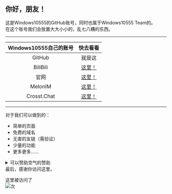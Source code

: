 ## 你好，朋友！
这是Windows10555的GitHub账号，同时也属于Windows10555 Team的。  
在这个账号我们会放置大大小小的，乱七八糟的东西。
___
|Windows10555自己的账号|快去看看|
|:-:|:-:|
|GitHub|就是这|
|BiliBili|[这里！](https://space.bilibili.com/470565541 "无人问津的B站")|
|官网|[这里！](https://www.windows10555.gq/ "比这里完整的多")|
|MelonIM|[这里！](https://melonim.kzw.ink/ "XChat的延续，保持安全性")|
|Crosst.Chat|[这里！](https://crosst.chat/?公共聊天室 "常去之处")|
___
对于我们可以做到的：
* 简单的页面
* 免费的域名
* 无害的友链（需验证）
* 少量的功能
* 更多更多……

<details>
<summary>可以赞助空气的赞助</summary>
嘿，朋友，相信看到赞助俩字肯定是不会看的。<br />
但我们仍然希望你可以为我们提供点什么，任何的。<br />
所以……我们希望您可以：<br />
 给我们发一封邮件（见主页），让我们知道您在鼓励我们。<br />
 提供个免费的Linux环境<br />
 如果是线下朋友，捐赠个泡面钱？<br />
</details>
最后，感谢你访问这里。  

这里被访问了
<br />
<img src="https://profile-counter.glitch.me/Windows10555/count.svg" />次

